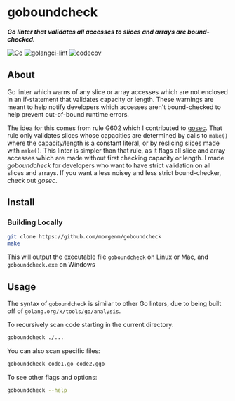 # goboundcheck

**_Go linter that validates all accesses to slices and arrays are bound-checked._**

[![Go](https://github.com/morgenm/goboundcheck/actions/workflows/go.yml/badge.svg)](https://github.com/morgenm/goboundcheck/actions/workflows/go.yml)
[![golangci-lint](https://github.com/morgenm/goboundcheck/actions/workflows/golangci-lint.yml/badge.svg)](https://github.com/morgenm/goboundcheck/actions/workflows/golangci-lint.yml)
[![codecov](https://codecov.io/gh/morgenm/goboundcheck/branch/main/graph/badge.svg?token=5CGBX5Q5NC)](https://codecov.io/gh/morgenm/goboundcheck)

## About
Go linter which warns of any slice or array accesses which are not enclosed in an if-statement that validates capacity or length. These warnings are meant to help notify developers which accesses aren't bound-checked to help prevent out-of-bound runtime errors. 

The idea for this comes from rule G602 which I contributed to [gosec](https://github.com/securego/gosec). That rule only validates slices whose capacities are determined by calls to `make()` where the capacity/length is a constant literal, or by reslicing slices made with `make()`. This linter is simpler than that rule, as it flags all slice and array accesses which are made without first checking capacity or length. I made *goboundcheck* for developers who want to have strict validation on all slices and arrays. If you want a less noisey and less strict bound-checker, check out *gosec*.

## Install

### Building Locally 
```bash
git clone https://github.com/morgenm/goboundcheck
make
```
This will output the executable file `goboundcheck` on Linux or Mac, and `goboundcheck.exe` on Windows

## Usage
The syntax of `goboundcheck` is similar to other Go linters, due to being built off of `golang.org/x/tools/go/analysis`. 

To recursively scan code starting in the current directory:
```bash
goboundcheck ./...
``` 

You can also scan specific files:
```bash
goboundcheck code1.go code2.ggo
```

To see other flags and options:
```bash
goboundcheck --help
```
